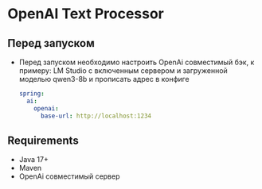# OpenAI Text Processor


## Перед запуском

- Перед запуском необходимо настроить OpenAi совместимый бэк, к примеру:
  LM Studio с включенным сервером и загруженной моделью qwen3-8b и прописать адрес в конфиге
   ```yml
   spring:
     ai:
       openai:
         base-url: http://localhost:1234
   ```

## Requirements

- Java 17+
- Maven
- OpenAi совместимый сервер